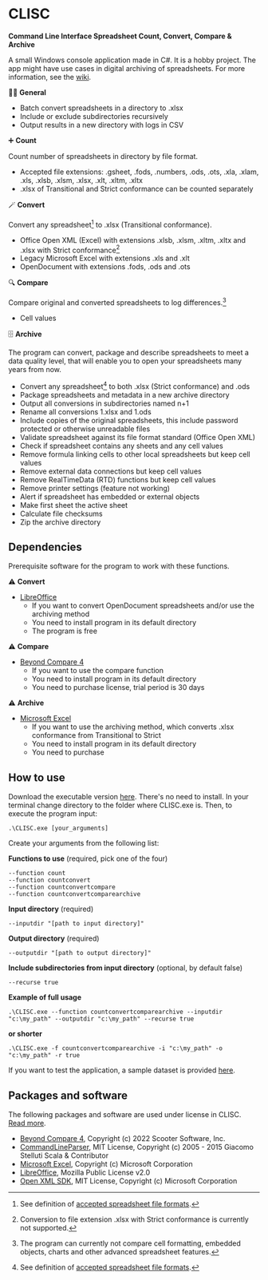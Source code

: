 # CLISC
**Command Line Interface Spreadsheet Count, Convert, Compare & Archive**

A small Windows console application made in C#. It is a hobby project. The app might have use cases in digital archiving of spreadsheets. For more information, see the [wiki](https://github.com/Asbjoedt/CLISC/wiki).

:rainbow_flag: **General**

* Batch convert spreadsheets in a directory to .xlsx
* Include or exclude subdirectories recursively
* Output results in a new directory with logs in CSV

:heavy_plus_sign: **Count**

Count number of spreadsheets in directory by file format. 
* Accepted file extensions: .gsheet, .fods, .numbers, .ods, .ots, .xla, .xlam, .xls, .xlsb, .xlsm, .xlsx, .xlt, .xltm, .xltx
* .xlsx of Transitional and Strict conformance can be counted separately

:magic_wand: **Convert**

Convert any spreadsheet[^1] to .xlsx (Transitional conformance).
* Office Open XML (Excel) with extensions .xlsb, .xlsm, .xltm, .xltx and .xlsx with Strict conformance[^2]
* Legacy Microsoft Excel with extensions .xls and .xlt
* OpenDocument with extensions .fods, .ods and .ots

:mag: **Compare**

Compare original and converted spreadsheets to log differences.[^3]
* Cell values

:file_cabinet: **Archive**

The program can convert, package and describe spreadsheets to meet a data quality level, that will enable you to open your spreadsheets many years from now. 
* Convert any spreadsheet[^1] to both .xlsx (Strict conformance) and .ods
* Package spreadsheets and metadata in a new archive directory
* Output all conversions in subdirectories named n+1
* Rename all conversions 1.xlsx and 1.ods
* Include copies of the original spreadsheets, this include password protected or otherwise unreadable files
* Validate spreadsheet against its file format standard (Office Open XML)
* Check if spreadsheet contains any sheets and any cell values
* Remove formula linking cells to other local spreadsheets but keep cell values
* Remove external data connections but keep cell values
* Remove RealTimeData (RTD) functions but keep cell values
* Remove printer settings (feature not working)
* Alert if spreadsheet has embedded or external objects
* Make first sheet the active sheet
* Calculate file checksums
* Zip the archive directory

## Dependencies
Prerequisite software for the program to work with these functions.

:warning: **Convert**
* [LibreOffice](https://www.libreoffice.org/)
  - If you want to convert OpenDocument spreadsheets and/or use the archiving method
  - You need to install program in its default directory
  - The program is free

:warning: **Compare**
* [Beyond Compare 4](https://www.scootersoftware.com/)
  - If you want to use the compare function
  - You need to install program in its default directory
  - You need to purchase license, trial period is 30 days
  
:warning: **Archive**
* [Microsoft Excel](https://www.microsoft.com/en-us/microsoft-365/excel)
  - If you want to use the archiving method, which converts .xlsx conformance from Transitional to Strict
  - You need to install program in its default directory
  - You need to purchase

## How to use
Download the executable version [here](https://github.com/Asbjoedt/CLISC/releases). There's no need to install. In your terminal change directory to the folder where CLISC.exe is. Then, to execute the program input:

```
.\CLISC.exe [your_arguments]
```

Create your arguments from the following list:

**Functions to use** (required, pick one of the four)
```
--function count
--function countconvert
--function countconvertcompare
--function countconvertcomparearchive
```
**Input directory** (required)
```
--inputdir "[path to input directory]"
```
**Output directory** (required)
```
--outputdir "[path to output directory]"
```
**Include subdirectories from input directory** (optional, by default false)
```
--recurse true
```
**Example of full usage**
```
.\CLISC.exe --function countconvertcomparearchive --inputdir "c:\my_path" --outputdir "c:\my_path" --recurse true
```
**or shorter**
```
.\CLISC.exe -f countconvertcomparearchive -i "c:\my_path" -o "c:\my_path" -r true
```

If you want to test the application, a sample dataset is provided [here](https://github.com/Asbjoedt/CLISC/tree/master/Sample%20data).

## Packages and software

The following packages and software are used under license in CLISC. [Read more](https://github.com/Asbjoedt/CLISC/wiki/Dependencies).

* [Beyond Compare 4](https://www.scootersoftware.com/index.php), Copyright (c) 2022 Scooter Software, Inc.
* [CommandLineParser](https://github.com/commandlineparser/commandline), MIT License, Copyright (c) 2005 - 2015 Giacomo Stelluti Scala & Contributor
* [Microsoft Excel](https://www.microsoft.com/en-us/microsoft-365/excel), Copyright (c) Microsoft Corporation
* [LibreOffice](https://www.libreoffice.org/), Mozilla Public License v2.0
* [Open XML SDK](https://github.com/OfficeDev/Open-XML-SDK), MIT License, Copyright (c) Microsoft Corporation

[^1]: See definition of [accepted spreadsheet file formats](https://github.com/Asbjoedt/CLISC/wiki/Spreadsheet-File-Formats).
[^2]: Conversion to file extension .xlsx with Strict conformance is currently not supported.
[^3]: The program can currently not compare cell formatting, embedded objects, charts and other advanced spreadsheet features.
